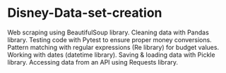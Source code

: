# Disney-Data-set-creation

 Web scraping using BeautifulSoup library.
 Cleaning data with Pandas library.
 Testing code with Pytest to ensure proper money conversions.
 Pattern matching with regular expressions (Re library) for budget values.
 Working with dates (datetime library).
 Saving & loading data with Pickle library.
 Accessing data from an API using Requests library.
